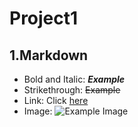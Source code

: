 # Project1 #
## 1.Markdown
- Bold and Italic: **_Example_**
- Strikethrough: ~~Example~~
- Link: Click [here](https://ctt.hust.edu.vn/)
- Image: ![Example Image](https://ctt.hust.edu.vn/)

